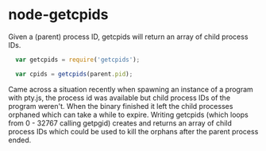 # node-getcpids

Given a (parent) process ID, getcpids will return an array of child
process IDs.

```js
  var getcpids = require('getcpids');

  var cpids = getcpids(parent.pid);
```

Came across a situation recently when spawning an instance of a
program with pty.js, the process id was available but child process
IDs of the program weren't. When the binary finished it left the child
processes orphaned which can take a while to expire. Writing
getcpids (which loops from 0 - 32767 calling getpgid) creates and
returns an array of child process IDs which could be used to kill the
orphans after the parent process ended.
